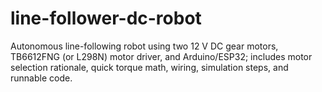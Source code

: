# line-follower-dc-robot
Autonomous line-following robot using two 12 V DC gear motors, TB6612FNG (or L298N) motor driver, and Arduino/ESP32; includes motor selection rationale, quick torque math, wiring, simulation steps, and runnable code.
